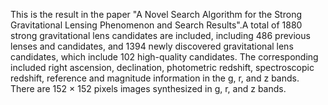 This is the result in the paper "A Novel Search Algorithm for the Strong Gravitational Lensing Phenomenon and Search Results".A total of 1880 strong gravitational lens candidates are included, including 486 previous lenses and candidates, and 1394 newly discovered gravitational lens candidates, which include 102 high-quality candidates.
The corresponding included right ascension, declination, photometric redshift, spectroscopic redshift, reference and magnitude information in the g, r, and z bands. 
There are 152 × 152 pixels images synthesized in g, r, and z bands.



<!---
Liuyangyang24/Liuyangyang24 is a ✨ special ✨ repository because its `README.md` (this file) appears on your GitHub profile.
You can click the Preview link to take a look at your changes.
--->

